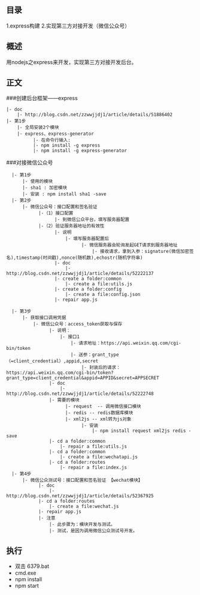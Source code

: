 ## 目录
1.express构建
2.实现第三方对接开发（微信公众号）

## 概述
用nodejs之express来开发，实现第三方对接开发后台。

## 正文
###创建后台框架——express   

    |- doc
        |- http://blog.csdn.net/zzwwjjdj1/article/details/51886402
    |- 第1步
        |- 全局安装2个模块
        |- express、express-generator   
              |- 在命令行输入:   
              |- npm install -g express   
              |- npm install -g express-generator
###对接微信公众号   

      |- 第1步
          |- 使用的模块
          |- sha1 : 加密模块
          |- 安装 : npm install sha1 -save
      |- 第2步
          |- 微信公众号：接口配置和签名验证
                |-（1）接口配置   
                      |- 到微信公众平台，填写服务器配置   
                |-（2）验证服务器地址的有效性   
                      |- 说明   
                          |- 填写服务器配置后   
                                |- 微信服务器会轮询发起GET请求到服务器地址   
                                    |- 接收请求，拿到入参：signature(微信加密签名),timestamp(时间戳),nonce(随机数),echostr(随机字符串)   
                      |- doc   
                          |- http://blog.csdn.net/zzwwjjdj1/article/details/52222137   
                      |- create a folder:common   
                          |- create a file:utils.js   
                      |- create a folder:config   
                          |- create a file:config.json   
                      |- repair app.js   
                      
      |- 第3步
          |- 获取接口调用凭据
              |- 微信公众号：access_token获取与保存   
                    |- 说明：
                        |- 接口1
                            |- 请求地址：https://api.weixin.qq.com/cgi-bin/token
                            |- 送参：grant_type（=client_credential）,appid,secret
                                |- 封装后的请求：https://api.weixin.qq.com/cgi-bin/token?grant_type=client_credential&appid=APPID&secret=APPSECRET
                    |- doc
                        |- http://blog.csdn.net/zzwwjjdj1/article/details/52222748
                    |- 需要的模块
                          |- request  -- 调用微信接口模块
                          |- redis -- redis数据库模块
                          |- xml2js -- xml转为js对象
                                |- 安装
                                    |- npm install request xml2js redis -save
                    |- cd a folder:common
                        |- repair a file:utils.js
                    |- cd a folder:common
                        |- create a file:wechatapi.js
                    |- cd a folder:routes
                        |- repair a file:index.js
      |- 第4步
          |- 微信公众测试号：接口配置和签名验证 【wechat模块】
                |- doc
                    |- http://blog.csdn.net/zzwwjjdj1/article/details/52367925
                |- cd a folder:routes
                    |- create a file:wechat.js
                |- repair app.js
                |- 注意
                    |- 此步骤为：模块开发与测试。
                    |- 测试，是因为调用微信公众测试号开发。

## 执行
   - 双击 6379.bat
   - cmd.exe
   - npm install
   - npm start

